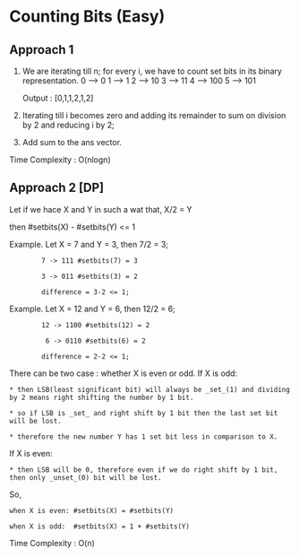 # Counting Bits (Easy)

## Approach 1 

1. We are iterating till n;
for every i, we have to count set bits in its binary representation.
    0 --> 0
    1 --> 1
    2 --> 10
    3 --> 11
    4 --> 100
    5 --> 101
    
    Output : [0,1,1,2,1,2]
2. Iterating till i becomes zero and adding its remainder to sum on division by 2 and reducing i by 2;
3. Add sum to the ans vector.

Time Complexity : O(nlogn)

## Approach 2 [DP]

Let if we hace X and Y in such a wat that,
X/2 = Y

then #setbits(X) - #setbits(Y) <= 1


Example. Let X = 7 and Y = 3, then 7/2 = 3;

            7 -> 111 #setbits(7) = 3
            
            3 -> 011 #setbits(3) = 2
            
            difference = 3-2 <= 1;
            
Example. Let X = 12 and Y = 6, then 12/2 = 6;

            12 -> 1100 #setbits(12) = 2
            
             6 -> 0110 #setbits(6) = 2
             
            difference = 2-2 <= 1;
            
There can be two case : whether X is even or odd.
If X is odd:

    * then LSB(least significant bit) will always be _set_(1) and dividing by 2 means right shifting the number by 1 bit.
    
    * so if LSB is _set_ and right shift by 1 bit then the last set bit will be lost.
    
    * therefore the new number Y has 1 set bit less in comparison to X.
    
If X is even:

    * then LSB will be 0, therefore even if we do right shift by 1 bit, then only _unset_(0) bit will be lost.
    
So, 

    when X is even: #setbits(X) = #setbits(Y)

    when X is odd:  #setbits(X) = 1 + #setbits(Y)
    
Time Complexity : O(n)
